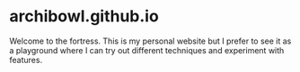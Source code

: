 # archibowl.github.io
Welcome to the fortress. This is my personal website but I prefer to see it as a playground where I can try out
different techniques and experiment with features.